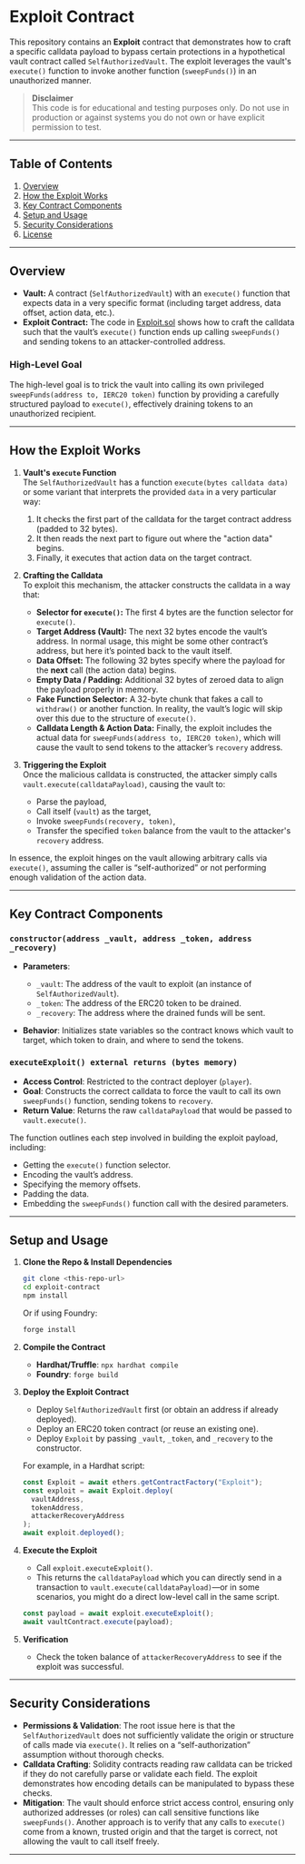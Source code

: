 # Exploit Contract

This repository contains an **Exploit** contract that demonstrates how to craft a specific calldata payload to bypass certain protections in a hypothetical vault contract called `SelfAuthorizedVault`. The exploit leverages the vault's `execute()` function to invoke another function (`sweepFunds()`) in an unauthorized manner.

> **Disclaimer**  
> This code is for educational and testing purposes only. Do not use in production or against systems you do not own or have explicit permission to test.

---

## Table of Contents

1. [Overview](#overview)  
2. [How the Exploit Works](#how-the-exploit-works)  
3. [Key Contract Components](#key-contract-components)  
4. [Setup and Usage](#setup-and-usage)  
5. [Security Considerations](#security-considerations)  
6. [License](#license)

---

## Overview

- **Vault:** A contract (`SelfAuthorizedVault`) with an `execute()` function that expects data in a very specific format (including target address, data offset, action data, etc.).  
- **Exploit Contract:** The code in [Exploit.sol](./Exploit.sol) shows how to craft the calldata such that the vault’s `execute()` function ends up calling `sweepFunds()` and sending tokens to an attacker-controlled address.

### High-Level Goal

The high-level goal is to trick the vault into calling its own privileged `sweepFunds(address to, IERC20 token)` function by providing a carefully structured payload to `execute()`, effectively draining tokens to an unauthorized recipient.

---

## How the Exploit Works

1. **Vault's `execute` Function**  
   The `SelfAuthorizedVault` has a function `execute(bytes calldata data)` or some variant that interprets the provided `data` in a very particular way:
   1. It checks the first part of the calldata for the target contract address (padded to 32 bytes).  
   2. It then reads the next part to figure out where the "action data" begins.  
   3. Finally, it executes that action data on the target contract.

2. **Crafting the Calldata**  
   To exploit this mechanism, the attacker constructs the calldata in a way that:
   - **Selector for `execute()`:** The first 4 bytes are the function selector for `execute()`.  
   - **Target Address (Vault):** The next 32 bytes encode the vault’s address. In normal usage, this might be some other contract’s address, but here it’s pointed back to the vault itself.  
   - **Data Offset:** The following 32 bytes specify where the payload for the **next** call (the action data) begins.  
   - **Empty Data / Padding:** Additional 32 bytes of zeroed data to align the payload properly in memory.  
   - **Fake Function Selector:** A 32-byte chunk that fakes a call to `withdraw()` or another function. In reality, the vault’s logic will skip over this due to the structure of `execute()`.  
   - **Calldata Length & Action Data:** Finally, the exploit includes the actual data for `sweepFunds(address to, IERC20 token)`, which will cause the vault to send tokens to the attacker’s `recovery` address.

3. **Triggering the Exploit**  
   Once the malicious calldata is constructed, the attacker simply calls `vault.execute(calldataPayload)`, causing the vault to:
   - Parse the payload,
   - Call itself (`vault`) as the target,
   - Invoke `sweepFunds(recovery, token)`,
   - Transfer the specified `token` balance from the vault to the attacker's `recovery` address.

In essence, the exploit hinges on the vault allowing arbitrary calls via `execute()`, assuming the caller is “self-authorized” or not performing enough validation of the action data.

---

## Key Contract Components

### `constructor(address _vault, address _token, address _recovery)`

- **Parameters**:  
  - `_vault`: The address of the vault to exploit (an instance of `SelfAuthorizedVault`).  
  - `_token`: The address of the ERC20 token to be drained.  
  - `_recovery`: The address where the drained funds will be sent.  

- **Behavior**: Initializes state variables so the contract knows which vault to target, which token to drain, and where to send the tokens.

### `executeExploit() external returns (bytes memory)`

- **Access Control**: Restricted to the contract deployer (`player`).  
- **Goal**: Constructs the correct calldata to force the vault to call its own `sweepFunds()` function, sending tokens to `recovery`.  
- **Return Value**: Returns the raw `calldataPayload` that would be passed to `vault.execute()`.  

The function outlines each step involved in building the exploit payload, including:
- Getting the `execute()` function selector.  
- Encoding the vault’s address.  
- Specifying the memory offsets.  
- Padding the data.  
- Embedding the `sweepFunds()` function call with the desired parameters.  

---

## Setup and Usage

1. **Clone the Repo & Install Dependencies**  
   ```bash
   git clone <this-repo-url>
   cd exploit-contract
   npm install
   ```
   Or if using Foundry:
   ```bash
   forge install
   ```

2. **Compile the Contract**  
   - **Hardhat/Truffle**: `npx hardhat compile`  
   - **Foundry**: `forge build`

3. **Deploy the Exploit Contract**  
   - Deploy `SelfAuthorizedVault` first (or obtain an address if already deployed).  
   - Deploy an ERC20 token contract (or reuse an existing one).  
   - Deploy `Exploit` by passing `_vault`, `_token`, and `_recovery` to the constructor.
   
   For example, in a Hardhat script:
   ```js
   const Exploit = await ethers.getContractFactory("Exploit");
   const exploit = await Exploit.deploy(
     vaultAddress,
     tokenAddress,
     attackerRecoveryAddress
   );
   await exploit.deployed();
   ```

4. **Execute the Exploit**  
   - Call `exploit.executeExploit()`.  
   - This returns the `calldataPayload` which you can directly send in a transaction to `vault.execute(calldataPayload)`—or in some scenarios, you might do a direct low-level call in the same script.

   ```js
   const payload = await exploit.executeExploit();
   await vaultContract.execute(payload);
   ```

5. **Verification**  
   - Check the token balance of `attackerRecoveryAddress` to see if the exploit was successful.

---

## Security Considerations

- **Permissions & Validation**: The root issue here is that the `SelfAuthorizedVault` does not sufficiently validate the origin or structure of calls made via `execute()`. It relies on a “self-authorization” assumption without thorough checks.  
- **Calldata Crafting**: Solidity contracts reading raw calldata can be tricked if they do not carefully parse or validate each field. The exploit demonstrates how encoding details can be manipulated to bypass these checks.  
- **Mitigation**: The vault should enforce strict access control, ensuring only authorized addresses (or roles) can call sensitive functions like `sweepFunds()`. Another approach is to verify that any calls to `execute()` come from a known, trusted origin and that the target is correct, not allowing the vault to call itself freely.

---
